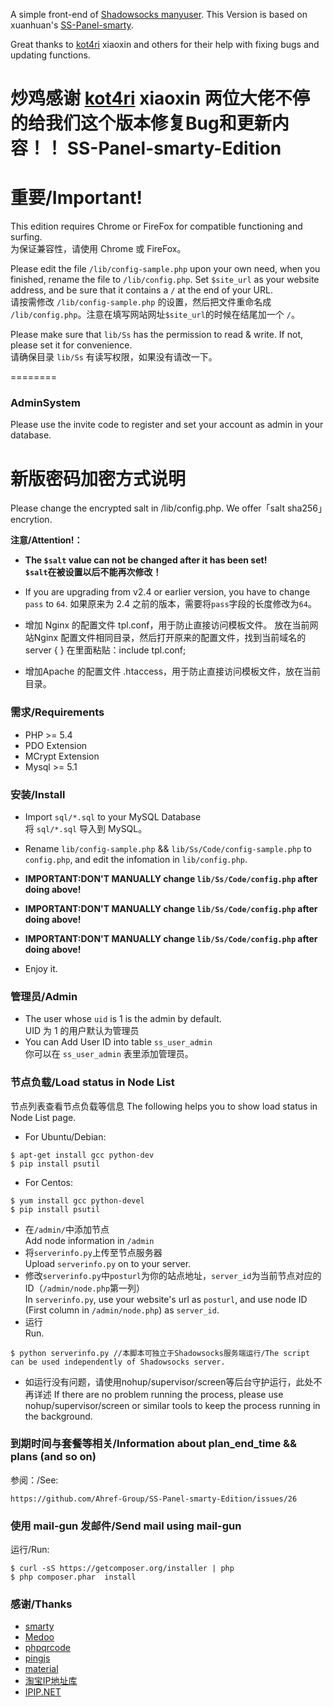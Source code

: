 A simple front-end of [Shadowsocks manyuser](https://github.com/mengskysama/shadowsocks/tree/manyuser).
This Version is based on xuanhuan's [SS-Panel-smarty](https://github.com/xuanhuan/ss-panel).

Great thanks to [kot4ri](https://zankyo.cc/) xiaoxin and others for their help with fixing bugs and updating functions.

炒鸡感谢 [kot4ri](https://zankyo.cc/) xiaoxin 两位大佬不停的给我们这个版本修复Bug和更新内容！！
SS-Panel-smarty-Edition
========

重要/Important!
========
This edition requires Chrome or FireFox for compatible functioning and surfing. <br/>
为保证兼容性，请使用 Chrome 或 FireFox。

Please edit the file `/lib/config-sample.php` upon your own need, when you finished, rename the file to `/lib/config.php`. Set `$site_url` as your website address, and be sure that it contains a `/` at the end of your URL. <br/>
请按需修改 `/lib/config-sample.php` 的设置，然后把文件重命名成 `/lib/config.php`。注意在填写网站网址`$site_url`的时候在结尾加一个 `/`。

Please make sure that `lib/Ss` has the permission to read & write. If not, please set it for convenience. <br/>
请确保目录 `lib/Ss` 有读写权限，如果没有请改一下。

========
### AdminSystem 

Please use the invite code to register and set your account as admin in your database.

新版密码加密方式说明
========

Please change the encrypted salt in /lib/config.php.
We offer「salt sha256」encrytion.

__注意/Attention!：__

* __The `$salt` value can not be changed after it has been set!<br/>__
  __`$salt`在被设置以后不能再次修改！__
* If you are upgrading from v2.4 or earlier version, you have to change `pass` to `64`.
  如果原来为 2.4 之前的版本，需要将`pass`字段的长度修改为`64`。


* 增加 Nginx 的配置文件 tpl.conf，用于防止直接访问模板文件。 放在当前网站Nginx 配置文件相同目录，然后打开原来的配置文件，找到当前域名的server { } 在里面粘贴：include tpl.conf;
* 增加Apache 的配置文件 .htaccess，用于防止直接访问模板文件，放在当前目录。

### 需求/Requirements
* PHP >= 5.4
* PDO Extension
* MCrypt Extension
* Mysql >= 5.1

### 安装/Install
* Import `sql/*.sql` to your MySQL Database<br/>
  将 `sql/*.sql` 导入到 MySQL。
* Rename `lib/config-sample.php` && `lib/Ss/Code/config-sample.php` to `config.php`, and edit the infomation in `lib/config.php`.

* __IMPORTANT:DON'T MANUALLY change `lib/Ss/Code/config.php` after doing above!__
* __IMPORTANT:DON'T MANUALLY change `lib/Ss/Code/config.php` after doing above!__
* __IMPORTANT:DON'T MANUALLY change `lib/Ss/Code/config.php` after doing above!__

* Enjoy it.

### 管理员/Admin
* The user whose `uid` is 1 is the admin by default.<br/>
  UID 为 1 的用户默认为管理员
* You can Add User ID into table `ss_user_admin`<br/>
  你可以在 `ss_user_admin` 表里添加管理员。

### 节点负载/Load status in Node List
节点列表查看节点负载等信息
The following helps you to show load status in Node List page.
* For Ubuntu/Debian:

```
$ apt-get install gcc python-dev
$ pip install psutil
```

* For Centos:

```
$ yum install gcc python-devel
$ pip install psutil
```

* 在`/admin/`中添加节点<br/>
  Add node information in `/admin`
* 将`serverinfo.py`上传至节点服务器<br/>
  Upload `serverinfo.py` on to your server.
* 修改`serverinfo.py`中`posturl`为你的站点地址，`server_id`为当前节点对应的ID（`/admin/node.php`第一列）<br/>
  In `serverinfo.py`, use your website's url as `posturl`, and use node ID (First column in `/admin/node.php`) as `server_id`.
* 运行<br/>
  Run.

```
$ python serverinfo.py //本脚本可独立于Shadowsocks服务端运行/The script can be used independently of Shadowsocks server.
```

* 如运行没有问题，请使用nohup/supervisor/screen等后台守护运行，此处不再详述
  If there are no problem running the process, please use nohup/supervisor/screen or similar tools to keep the process running in the background.

### 到期时间与套餐等相关/Information about plan_end_time && plans (and so on)

参阅：/See:

```
https://github.com/Ahref-Group/SS-Panel-smarty-Edition/issues/26
```

### 使用 mail-gun 发邮件/Send mail using mail-gun
运行/Run:

```
$ curl -sS https://getcomposer.org/installer | php
$ php composer.phar  install
```


### 感谢/Thanks
* [smarty](https://github.com/smarty-php/smarty)
* [Medoo](https://github.com/catfan/Medoo)
* [phpqrcode](https://github.com/t0k4rt/phpqrcode)
* [pingjs](https://github.com/jdfreder/pingjs)
* [material](https://github.com/Daemonite/material)
* [淘宝IP地址库](http://ip.taobao.com)
* [IPIP.NET](https://www.ipip.net)
